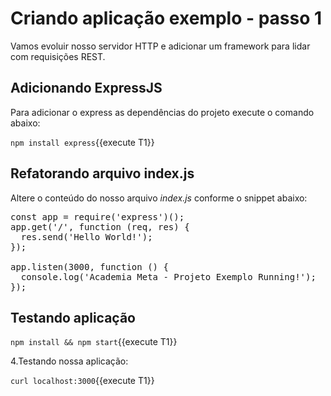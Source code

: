# Criando aplicação exemplo - passo 1

Vamos evoluir nosso servidor HTTP e adicionar um framework para lidar com requisições REST.

## Adicionando ExpressJS

Para adicionar o express as dependências do projeto execute o comando abaixo:

`npm install express`{{execute T1}}

## Refatorando arquivo index.js

Altere o conteúdo do nosso arquivo _index.js_ conforme o snippet abaixo:

<pre class="file" data-filename="index.js" data-target="replace">
const app = require('express')();
app.get('/', function (req, res) {
  res.send('Hello World!');
});

app.listen(3000, function () {
  console.log('Academia Meta - Projeto Exemplo Running!');
});
</pre>

## Testando aplicação

`npm install && npm start`{{execute T1}}

4.Testando nossa aplicação:

`curl localhost:3000`{{execute T1}}
